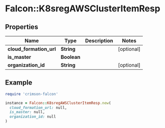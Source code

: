 # Falcon::K8sregAWSClusterItemResp

## Properties

| Name | Type | Description | Notes |
| ---- | ---- | ----------- | ----- |
| **cloud_formation_url** | **String** |  | [optional] |
| **is_master** | **Boolean** |  |  |
| **organization_id** | **String** |  | [optional] |

## Example

```ruby
require 'crimson-falcon'

instance = Falcon::K8sregAWSClusterItemResp.new(
  cloud_formation_url: null,
  is_master: null,
  organization_id: null
)
```

